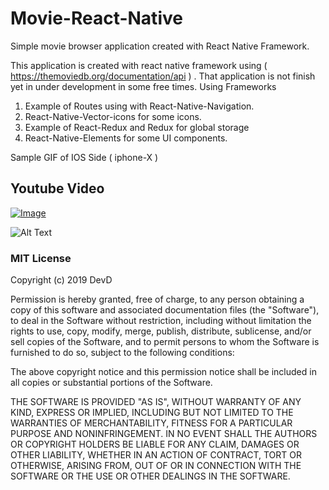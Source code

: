 # Movie-React-Native
Simple movie browser application created with React Native Framework.


This application is created with react native framework using
( https://themoviedb.org/documentation/api ) . That application is not finish yet in under development in some free times.
Using Frameworks
1. Example of Routes using with React-Native-Navigation. 
2. React-Native-Vector-icons for some icons.
3. Example of React-Redux and Redux for global storage
4. React-Native-Elements for some UI components.

Sample GIF of IOS Side  ( iphone-X ) 

## Youtube Video 

[![Image](https://img.youtube.com/vi/YOUTUBE_VIDEO_ID_HERE/0.jpg)](https://www.youtube.com/watch?v=UJOrzx_xG9g&t=30s)


![Alt Text](https://raw.githubusercontent.com/HeinXtet/Movie-React-Native/master/github/mov.gif)


### MIT License


Copyright (c) 2019 DevD

Permission is hereby granted, free of charge, to any person obtaining a copy
of this software and associated documentation files (the "Software"), to deal
in the Software without restriction, including without limitation the rights
to use, copy, modify, merge, publish, distribute, sublicense, and/or sell
copies of the Software, and to permit persons to whom the Software is
furnished to do so, subject to the following conditions:

The above copyright notice and this permission notice shall be included in all
copies or substantial portions of the Software.

THE SOFTWARE IS PROVIDED "AS IS", WITHOUT WARRANTY OF ANY KIND, EXPRESS OR
IMPLIED, INCLUDING BUT NOT LIMITED TO THE WARRANTIES OF MERCHANTABILITY,
FITNESS FOR A PARTICULAR PURPOSE AND NONINFRINGEMENT. IN NO EVENT SHALL THE
AUTHORS OR COPYRIGHT HOLDERS BE LIABLE FOR ANY CLAIM, DAMAGES OR OTHER
LIABILITY, WHETHER IN AN ACTION OF CONTRACT, TORT OR OTHERWISE, ARISING FROM,
OUT OF OR IN CONNECTION WITH THE SOFTWARE OR THE USE OR OTHER DEALINGS IN THE
SOFTWARE.
